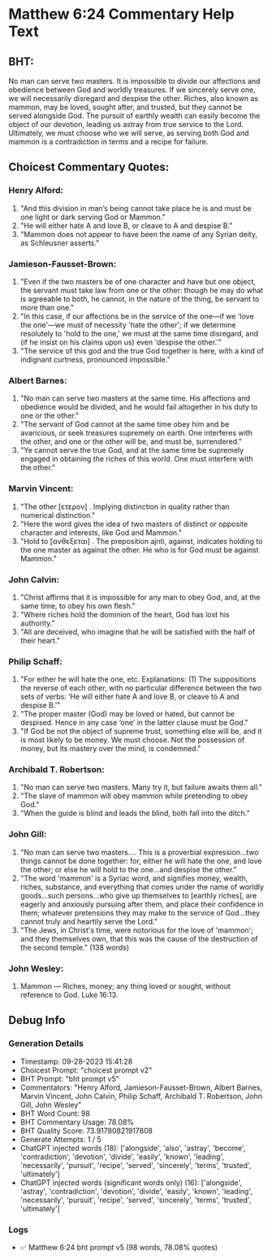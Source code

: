 # Matthew 6:24 Commentary Help Text

## BHT:
No man can serve two masters. It is impossible to divide our affections and obedience between God and worldly treasures. If we sincerely serve one, we will necessarily disregard and despise the other. Riches, also known as mammon, may be loved, sought after, and trusted, but they cannot be served alongside God. The pursuit of earthly wealth can easily become the object of our devotion, leading us astray from true service to the Lord. Ultimately, we must choose who we will serve, as serving both God and mammon is a contradiction in terms and a recipe for failure.

## Choicest Commentary Quotes:
### Henry Alford:
1. "And this division in man’s being cannot take place he is and must be one light or dark serving God or Mammon."
2. "He will either hate A and love B, or cleave to A and despise B."
3. "Mammon does not appear to have been the name of any Syrian deity, as Schleusner asserts."

### Jamieson-Fausset-Brown:
1. "Even if the two masters be of one character and have but one object, the servant must take law from one or the other: though he may do what is agreeable to both, he cannot, in the nature of the thing, be servant to more than one." 
2. "In this case, if our affections be in the service of the one—if we 'love the one'—we must of necessity 'hate the other'; if we determine resolutely to 'hold to the one,' we must at the same time disregard, and (if he insist on his claims upon us) even 'despise the other.'"
3. "The service of this god and the true God together is here, with a kind of indignant curtness, pronounced impossible."

### Albert Barnes:
1. "No man can serve two masters at the same time. His affections and obedience would be divided, and he would fail altogether in his duty to one or the other."
2. "The servant of God cannot at the same time obey him and be avaricious, or seek treasures supremely on earth. One interferes with the other, and one or the other will be, and must be, surrendered."
3. "Ye cannot serve the true God, and at the same time be supremely engaged in obtaining the riches of this world. One must interfere with the other."

### Marvin Vincent:
1. "The other [ετερον] . Implying distinction in quality rather than numerical distinction."
2. "Here the word gives the idea of two masters of distinct or opposite character and interests, like God and Mammon."
3. "Hold to [ανθεξεται] . The preposition ajnti, against, indicates holding to the one master as against the other. He who is for God must be against Mammon."

### John Calvin:
1. "Christ affirms that it is impossible for any man to obey God, and, at the same time, to obey his own flesh."
2. "Where riches hold the dominion of the heart, God has lost his authority."
3. "All are deceived, who imagine that he will be satisfied with the half of their heart."

### Philip Schaff:
1. "For either he will hate the one, etc. Explanations: (1) The suppositions the reverse of each other, with no particular difference between the two sets of verbs: ‘He will either hate A and love B, or cleave to A and despise B.’"
2. "The proper master (God) may be loved or hated, but cannot be despised. Hence in any case ‘one’ in the latter clause must be God."
3. "If God be not the object of supreme trust, something else will be, and it is most likely to be money. We must choose. Not the possession of money, but its mastery over the mind, is condemned."

### Archibald T. Robertson:
1. "No man can serve two masters. Many try it, but failure awaits them all."
2. "The slave of mammon will obey mammon while pretending to obey God."
3. "When the guide is blind and leads the blind, both fall into the ditch."

### John Gill:
1. "No man can serve two masters.... This is a proverbial expression...two things cannot be done together: for, either he will hate the one, and love the other; or else he will hold to the one...and despise the other."
2. "The word 'mammon' is a Syriac word, and signifies money, wealth, riches, substance, and everything that comes under the name of worldly goods...such persons...who give up themselves to [earthly riches], are eagerly and anxiously pursuing after them, and place their confidence in them; whatever pretensions they may make to the service of God...they cannot truly and heartily serve the Lord."
3. "The Jews, in Christ's time, were notorious for the love of 'mammon'; and they themselves own, that this was the cause of the destruction of the second temple." (138 words)

### John Wesley:
1. Mammon — Riches, money; any thing loved or sought, without reference to God. Luke 16:13.


## Debug Info
### Generation Details
- Timestamp: 09-28-2023 15:41:28
- Choicest Prompt: "choicest prompt v2"
- BHT Prompt: "bht prompt v5"
- Commentators: "Henry Alford, Jamieson-Fausset-Brown, Albert Barnes, Marvin Vincent, John Calvin, Philip Schaff, Archibald T. Robertson, John Gill, John Wesley"
- BHT Word Count: 98
- BHT Commentary Usage: 78.08%
- BHT Quality Score: 73.91780821917808
- Generate Attempts: 1 / 5
- ChatGPT injected words (18):
	['alongside', 'also', 'astray', 'become', 'contradiction', 'devotion', 'divide', 'easily', 'known', 'leading', 'necessarily', 'pursuit', 'recipe', 'served', 'sincerely', 'terms', 'trusted', 'ultimately']
- ChatGPT injected words (significant words only) (16):
	['alongside', 'astray', 'contradiction', 'devotion', 'divide', 'easily', 'known', 'leading', 'necessarily', 'pursuit', 'recipe', 'served', 'sincerely', 'terms', 'trusted', 'ultimately']

### Logs
- ✅ Matthew 6:24 bht prompt v5 (98 words, 78.08% quotes)